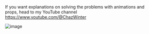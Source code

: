 If you want explanations on solving the problems with animations and props, head to my YouTube channel
https://www.youtube.com/@ChazWinter

![image](https://github.com/ChazWinterYT/LeetCode-Solutions/assets/139367543/b5c12e9c-964f-411c-8cc4-ac2c04edef2d)










